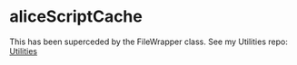 aliceScriptCache
================

This has been superceded by the FileWrapper class. See my Utilities repo:
[Utilities](https://github.com/AliceWonderMiscreations/Utilities)
